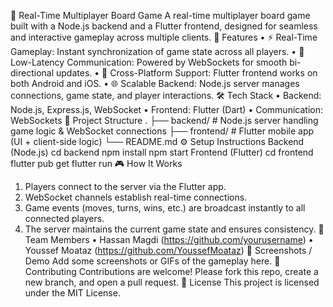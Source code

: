 🎲 Real-Time Multiplayer Board Game
A real-time multiplayer board game built with a Node.js backend and a Flutter frontend, designed for seamless and interactive gameplay across multiple clients.
🚀 Features
•	⚡ Real-Time Gameplay: Instant synchronization of game state across all players.
•	🔄 Low-Latency Communication: Powered by WebSockets for smooth bi-directional updates.
•	📱 Cross-Platform Support: Flutter frontend works on both Android and iOS.
•	🌐 Scalable Backend: Node.js server manages connections, game state, and player interactions.
🛠️ Tech Stack
•	Backend: Node.js, Express.js, WebSocket
•	Frontend: Flutter (Dart)
•	Communication: WebSockets
📂 Project Structure
.
├── backend/        # Node.js server handling game logic & WebSocket connections
├── frontend/       # Flutter mobile app (UI + client-side logic)
└── README.md
⚙️ Setup Instructions
Backend (Node.js)
cd backend
npm install
npm start
Frontend (Flutter)
cd frontend
flutter pub get
flutter run
🎮 How It Works
1.	Players connect to the server via the Flutter app.
2.	WebSocket channels establish real-time connections.
3.	Game events (moves, turns, wins, etc.) are broadcast instantly to all connected players.
4.	The server maintains the current game state and ensures consistency.
👥 Team Members
•	Hassan Magdi (https://github.com/yourusername)
•	Youssef Moataz (https://github.com/YoussefMoataz)
📸 Screenshots / Demo
Add some screenshots or GIFs of the gameplay here.
🤝 Contributing
Contributions are welcome! Please fork this repo, create a new branch, and open a pull request.
📄 License
This project is licensed under the MIT License.
